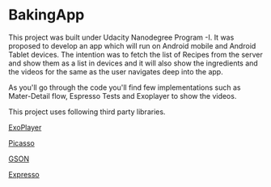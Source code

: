 # BakingApp

This project was built under Udacity Nanodegree Program -I. 
It was proposed to develop an app which will run on Android mobile and Android Tablet devices.
The intention was to fetch the list of Recipes from the server and show them as a list in devices and it will also show the ingredients and the videos for the same as the user navigates deep into the app.

As you'll go through the code you'll find few implementations such as Mater-Detail flow, Espresso Tests and Exoplayer to show the videos.

This project uses following third party libraries.

<p><a href='https://github.com/google/ExoPlayer'>ExoPlayer</a></p>
<p><a href='https://github.com/square/picasso'>Picasso</a></p>
<p><a href='https://github.com/google/gson'>GSON</a></p>
<p><a href='https://developer.android.com/training/testing/espresso/index.html'>Expresso</a></p>
